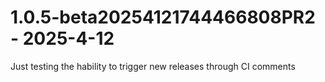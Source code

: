 # 1.0.5-beta20254121744466808PR2 - 2025-4-12

Just testing the hability to trigger new releases through CI comments


